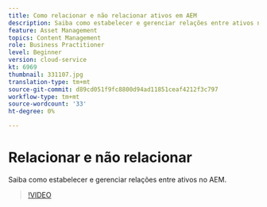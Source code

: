 ```yaml
---
title: Como relacionar e não relacionar ativos em AEM
description: Saiba como estabelecer e gerenciar relações entre ativos no AEM.
feature: Asset Management
topics: Content Management
role: Business Practitioner
level: Beginner
version: cloud-service
kt: 6969
thumbnail: 331107.jpg
translation-type: tm+mt
source-git-commit: d89cd051f9fc8800d94ad11851ceaf4212f3c797
workflow-type: tm+mt
source-wordcount: '33'
ht-degree: 0%

---
```



# Relacionar e não relacionar

Saiba como estabelecer e gerenciar relações entre ativos no AEM.

>[!VIDEO](https://video.tv.adobe.com/v/331107/?quality=12&learn=on&hidetitle=true)